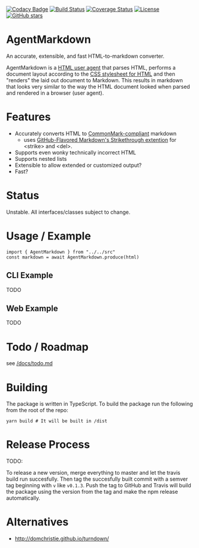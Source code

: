 [![Codacy Badge](https://api.codacy.com/project/badge/Grade/1b9057ec20bb473295303334bfd2ccd8)](https://app.codacy.com/app/activescott/agentmarkdown?utm_source=github.com&utm_medium=referral&utm_content=activescott/agentmarkdown&utm_campaign=Badge_Grade_Dashboard)
[![Build Status](https://travis-ci.org/activescott/agentmarkdown.svg)](https://travis-ci.org/activescott/agentmarkdown)
[![Coverage Status](https://coveralls.io/repos/github/activescott/agentmarkdown/badge.svg)](https://coveralls.io/github/activescott/agentmarkdown)
[![License](https://img.shields.io/github/license/activescott/agentmarkdown.svg)](https://github.com/activescott/agentmarkdown/blob/master/LICENSE)
[![GitHub stars](https://img.shields.io/github/stars/activescott/agentmarkdown.svg?style=social)](https://github.com/activescott/agentmarkdown)

# AgentMarkdown

An accurate, extensible, and fast HTML-to-markdown converter.

AgentMarkdown is a [HTML user agent](https://en.wikipedia.org/wiki/User_agent) that parses HTML, performs a document layout according to the [CSS stylesheet for HTML](https://html.spec.whatwg.org/multipage/rendering.html#the-css-user-agent-style-sheet-and-presentational-hints) and then "renders" the laid out document to Markdown. This results in markdown that looks very similar to the way the HTML document looked when parsed and rendered in a browser (user agent).

# Features

- Accurately converts HTML to [CommonMark-compliant](https://commonmark.org/) markdown
  - uses [GitHub-Flavored Markdown's Strikethrough extention](https://github.github.com/gfm/#strikethrough-extension-) for &lt;strike&gt; and &lt;del&gt;.
- Supports even wonky technically incorrect HTML
- Supports nested lists
- Extensible to allow extended or customized output?
- Fast?

# Status

Unstable. All interfaces/classes subject to change.

# Usage / Example

```
import { AgentMarkdown } from "../../src"
const markdown = await AgentMarkdown.produce(html)
```

## CLI Example

TODO

## Web Example

TODO

# Todo / Roadmap

see [/docs/todo.md](docs/todo.md)

# Building

The package is written in TypeScript. To build the package run the following from the root of the repo:

    yarn build # It will be built in /dist

# Release Process

TODO:

To release a new version, merge everything to master and let the travis build run succesfully. Then tag the succesfully built commit with a semver tag beginning with `v` like `v0.1.3`. Push the tag to GitHub and Travis will build the package using the version from the tag and make the npm release automatically.

# Alternatives

- http://domchristie.github.io/turndown/
